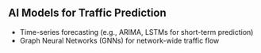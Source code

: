 ## AI Models for Traffic Prediction
- Time-series forecasting (e.g., ARIMA, LSTMs for short-term prediction)
- Graph Neural Networks (GNNs) for network-wide traffic flow
